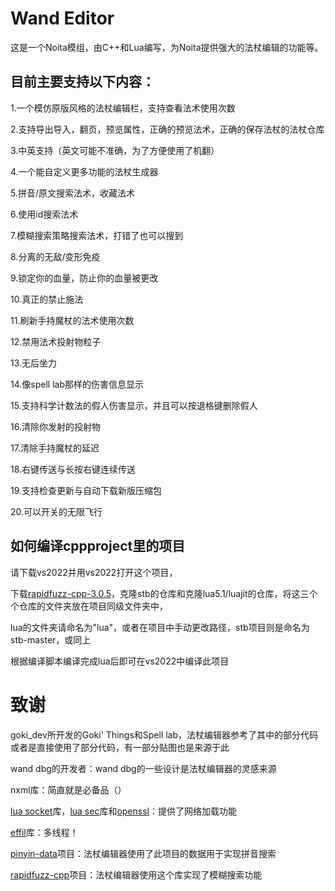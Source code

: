 # Wand Editor
这是一个Noita模组，由C++和Lua编写，为Noita提供强大的法杖编辑的功能等。

## 目前主要支持以下内容：

1.一个模仿原版风格的法杖编辑栏，支持查看法术使用次数

2.支持导出导入，翻页，预览属性，正确的预览法术，正确的保存法杖的法杖仓库

3.中英支持（英文可能不准确，为了方便使用了机翻）

4.一个能自定义更多功能的法杖生成器

5.拼音/原文搜索法术，收藏法术

6.使用id搜索法术

7.模糊搜索策略搜索法术，打错了也可以搜到

8.分离的无敌/变形免疫

9.锁定你的血量，防止你的血量被更改

10.真正的禁止施法

11.刷新手持魔杖的法术使用次数

12.禁用法术投射物粒子

13.无后坐力

14.像spell lab那样的伤害信息显示

15.支持科学计数法的假人伤害显示，并且可以按退格键删除假人

16.清除你发射的投射物

17.清除手持魔杖的延迟

18.右键传送与长按右键连续传送

19.支持检查更新与自动下载新版压缩包

20.可以开关的无限飞行

## 如何编译cppproject里的项目
请下载vs2022并用vs2022打开这个项目，

下载[rapidfuzz-cpp-3.0.5](https://github.com/rapidfuzz/rapidfuzz-cpp/releases/tag/v3.0.5)，克隆stb的仓库和克隆lua5.1/luajit的仓库，将这三个个仓库的文件夹放在项目同级文件夹中，

lua的文件夹请命名为"lua"，或者在项目中手动更改路径，stb项目则是命名为stb-master，或同上

根据编译脚本编译完成lua后即可在vs2022中编译此项目

# 致谢
goki_dev所开发的Goki' Things和Spell lab，法杖编辑器参考了其中的部分代码或者是直接使用了部分代码，有一部分贴图也是来源于此

wand dbg的开发者：wand dbg的一些设计是法杖编辑器的灵感来源

nxml库：简直就是必备品（）

[lua socket](https://github.com/lunarmodules/luasocket)库，[lua sec](https://github.com/lunarmodules/luasec)库和[openssl](https://github.com/openssl/openssl)：提供了网络加载功能

[effil](https://github.com/effil/effil)库：多线程！

[pinyin-data](https://github.com/mozillazg/pinyin-data)项目：法杖编辑器使用了此项目的数据用于实现拼音搜索

[rapidfuzz-cpp](https://github.com/rapidfuzz/rapidfuzz-cpp)项目：法杖编辑器使用这个库实现了模糊搜索功能
